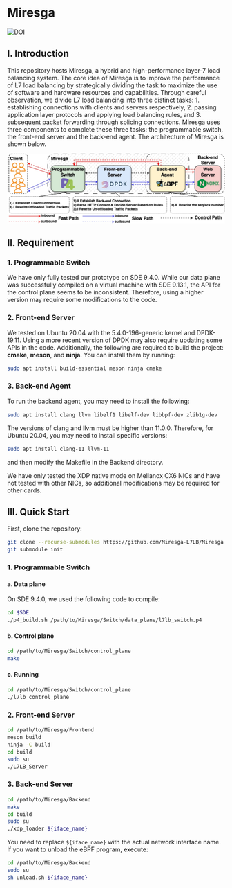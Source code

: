 # Miresga 
[![DOI](https://zenodo.org/badge/861614804.svg)](https://doi.org/10.5281/zenodo.14722667)
## I. Introduction
This repository hosts Miresga, a hybrid and high-performance layer-7 load balancing system. The core idea of Miresga is to improve the performance of L7 load balancing by strategically dividing the task to maximize the use of software and hardware resources and capabilities. Through careful observation, we divide L7 load balancing into three distinct tasks: 1. establishing connections with clients and servers respectively, 2. passing application layer protocols and applying load balancing rules, and 3. subsequent packet forwarding through splicing connections. Miresga uses three components to complete these three tasks: the programmable switch, the front-end server and the back-end agent. The architecture of Miresga is shown below.

![](pic/Miresga_Arch.jpg)


## II. Requirement
### 1. Programmable Switch
We have only fully tested our prototype on SDE 9.4.0. While our data plane was successfully compiled on a virtual machine with SDE 9.13.1, the API for the control plane seems to be inconsistent. Therefore, using a higher version may require some modifications to the code.

### 2. Front-end Server
We tested on Ubuntu 20.04 with the 5.4.0-196-generic kernel and DPDK-19.11. Using a more recent version of DPDK may also require updating some APIs in the code. Additionally, the following are required to build the project: **cmake**, **meson**, and **ninja**. You can install them by running:
```bash
sudo apt install build-essential meson ninja cmake
```

### 3. Back-end Agent
To run the backend agent, you may need to install the following:
```bash
sudo apt install clang llvm libelf1 libelf-dev libbpf-dev zlib1g-dev
```

The versions of clang and llvm must be higher than 11.0.0. Therefore, for Ubuntu 20.04, you may need to install specific versions:

```bash
sudo apt install clang-11 llvm-11
```
and then modify the Makefile in the Backend directory.

We have only tested the XDP native mode on Mellanox CX6 NICs and have not tested with other NICs, so additional modifications may be required for other cards.

## III. Quick Start
First, clone the repository:
```bash
git clone --recurse-submodules https://github.com/Miresga-L7LB/Miresga.git 
git submodule init
```
### 1. Programmable Switch
#### a. Data plane
On SDE 9.4.0, we used the following code to compile:
```bash
cd $SDE
./p4_build.sh /path/to/Miresga/Switch/data_plane/l7lb_switch.p4
```
#### b. Control plane
```bash
cd /path/to/Miresga/Switch/control_plane
make
```
#### c. Running
```bash
cd /path/to/Miresga/Switch/control_plane
./l7lb_control_plane
```

### 2. Front-end Server
```bash
cd /path/to/Miresga/Frontend
meson build
ninja -C build
cd build
sudo su
./L7LB_Server
```

### 3. Back-end Server
```bash
cd /path/to/Miresga/Backend
make
cd build
sudo su
./xdp_loader ${iface_name}
```
You need to replace `${iface_name}` with the actual network interface name.
If you want to unload the eBPF program, execute:
```bash
cd /path/to/Miresga/Backend
sudo su
sh unload.sh ${iface_name}
```